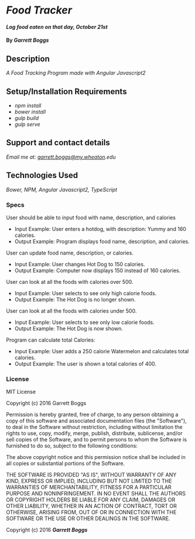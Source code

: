 # _Food Tracker_

#### _Log food eaten on that day, October 21st_

#### By _**Garrett Boggs**_

## Description

_A Food Tracking Program made with Angular Javascript2_

## Setup/Installation Requirements

* _npm install_
* _bower install_
* _gulp build_
* _gulp serve_


## Support and contact details

_Email me at: garrett.boggs@my.wheaton.edu_

## Technologies Used

_Bower, NPM, Angular Javascript2, TypeScript_

### Specs

User should be able to input food with name, description, and calories
* Input Example: User enters a hotdog, with description: Yummy and 160 calories.
* Output Example: Program displays food name, description, and calories.

User can update food name, description, or calories.
* Input Example: User changes Hot Dog to 150 calories.
* Output Example: Computer now displays 150 instead of 160 calories.

User can look at all the foods with calories over 500.
* Input Example: User selects to see only high calorie foods.
* Output Example: The Hot Dog is no longer shown.

User can look at all the foods with calories under 500.
* Input Example: User selects to see only low calorie foods.
* Output Example: The Hot Dog is now shown.

Program can calculate total Calories:
* Input Example: User adds a 250 calorie Watermelon and calculates total calories.
* Output Example: The user is shown a total calories of 400.

### License

MIT License

Copyright (c) 2016 Garrett Boggs

Permission is hereby granted, free of charge, to any person obtaining a copy
of this software and associated documentation files (the "Software"), to deal
in the Software without restriction, including without limitation the rights
to use, copy, modify, merge, publish, distribute, sublicense, and/or sell
copies of the Software, and to permit persons to whom the Software is
furnished to do so, subject to the following conditions:

The above copyright notice and this permission notice shall be included in all
copies or substantial portions of the Software.

THE SOFTWARE IS PROVIDED "AS IS", WITHOUT WARRANTY OF ANY KIND, EXPRESS OR
IMPLIED, INCLUDING BUT NOT LIMITED TO THE WARRANTIES OF MERCHANTABILITY,
FITNESS FOR A PARTICULAR PURPOSE AND NONINFRINGEMENT. IN NO EVENT SHALL THE
AUTHORS OR COPYRIGHT HOLDERS BE LIABLE FOR ANY CLAIM, DAMAGES OR OTHER
LIABILITY, WHETHER IN AN ACTION OF CONTRACT, TORT OR OTHERWISE, ARISING FROM,
OUT OF OR IN CONNECTION WITH THE SOFTWARE OR THE USE OR OTHER DEALINGS IN THE
SOFTWARE.

Copyright (c) 2016 **_Garrett Boggs_**
